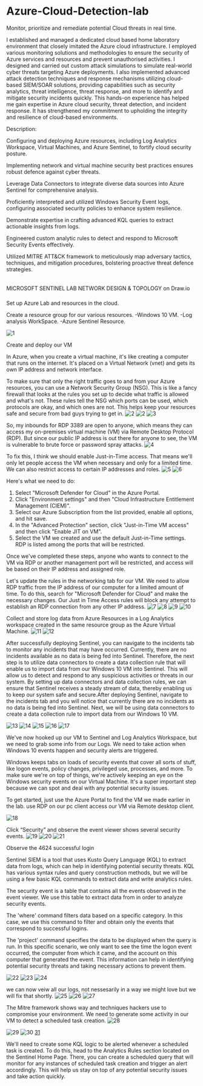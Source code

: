 # Azure-Cloud-Detection-lab
Monitor, prioritize and remediate potential Cloud threats in real time. 

I established and managed a dedicated cloud based home laboratory environment that closely imitated the Azure cloud infrastructure. I employed various monitoring solutions and methodologies to ensure the security of Azure services and resources and prevent unauthorised activities. I designed and carried out custom attack simulations to simulate real-world cyber threats targeting Azure deployments. I also implemented advanced attack detection techniques and response mechanisms utilizing cloud-based SIEM/SOAR solutions, providing capabilities such as security analytics, threat intelligence, threat response, and more  to identify and mitigate security incidents quickly. This hands-on experience has helped me gain expertise in Azure cloud security, threat detection, and incident response. It has strengthened my commitment to upholding the integrity and resilience of cloud-based environments.

Description:

Configuring and deploying Azure resources, including Log Analytics Workspace, Virtual Machines, and Azure Sentinel, to fortify cloud security posture. 

Implementing network and virtual machine security best practices ensures robust defence against cyber threats. 

Leverage Data Connectors to integrate diverse data sources into Azure Sentinel for comprehensive analysis. 

Proficiently interpreted and utilized Windows Security Event logs, configuring associated security policies to enhance system resilience.

Demonstrate expertise in crafting advanced KQL queries to extract actionable insights from logs. 

Engineered custom analytic rules to detect and respond to Microsoft Security Events effectively. 

Utilized MITRE ATT&CK framework to meticulously map adversary tactics, techniques, and mitigation procedures, bolstering proactive threat defence strategies.

######

 MICROSOFT SENTINEL LAB NETWORK DESIGN & TOPOLOGY on Draw.io

###
Set up Azure Lab and resources in the cloud.

Create a resource group for our various resources.
-Windows 10 VM.
-Log analysis WorkSpace.
-Azure Sentinel Resource.

![1](https://github.com/kelubia/Azure-Cloud-Detection-lab/assets/98921903/cfd6da54-1a16-4531-b616-edbd75f4dda3)

Create and deploy our VM


In Azure, when you create a virtual machine, it's like creating a computer that runs on the internet. It's placed on a Virtual Network (vnet) and gets its own IP address and network interface. 

To make sure that only the right traffic goes to and from your Azure resources, you can use a Network Security Group (NSG). This is like a fancy firewall that looks at the rules you set up to decide what traffic is allowed and what's not. These rules tell the NSG which ports can be used, which protocols are okay, and which ones are not. This helps keep your resources safe and secure from bad guys trying to get in.
![2](https://github.com/kelubia/Azure-Cloud-Detection-lab/assets/98921903/0eff4bbf-a39b-460d-8eb4-d6c72b1483d8)
![2](https://github.com/kelubia/Azure-Cloud-Detection-lab/assets/98921903/662bac09-21c1-4232-b060-9b80ff604ec5)
![3](https://github.com/kelubia/Azure-Cloud-Detection-lab/assets/98921903/ce50b77a-1727-49f3-8b1f-ee27cb2fbb74)

So, my inbounds for RDP 3389 are open to anyone, which means they can access my on-premises virtual machine (VM) via Remote Desktop Protocol (RDP). But since our public IP address is out there for anyone to see, the VM is vulnerable to brute force or password spray attacks.
![4](https://github.com/kelubia/Azure-Cloud-Detection-lab/assets/98921903/68c9684d-1d91-473e-ad5b-fdfa7789152c)

To fix this, I think we should enable Just-in-Time access. That means we'll only let people access the VM when necessary and only for a limited time. We can also restrict access to certain IP addresses and roles.
![5](https://github.com/kelubia/Azure-Cloud-Detection-lab/assets/98921903/e6a6552c-2694-49ab-a1f5-d7f4bf77adbc)
![6](https://github.com/kelubia/Azure-Cloud-Detection-lab/assets/98921903/4f7ddc90-3942-4b24-a4b4-4ebefdaa9bf6)

Here's what we need to do:

1. Select "Microsoft Defender for Cloud" in the Azure Portal.
2. Click "Environment settings" and then "Cloud Infrastructure Entitlement Management (CIEM)".
3. Select our Azure Subscription from the list provided, enable all options, and hit save.
4. In the "Advanced Protection" section, click "Just-in-Time VM access" and then click "Enable JIT on VM". 
5. Select the VM we created and use the default Just-in-Time settings. RDP is listed among the ports that will be restricted. 

Once we've completed these steps, anyone who wants to connect to the VM via RDP or another management port will be restricted, and access will be based on their IP address and assigned role.

Let's update the rules in the networking tab for our VM. We need to allow RDP traffic from the IP address of our computer for a limited amount of time. To do this, search for "Microsoft Defender for Cloud" and make the necessary changes. Our Just in Time Access rules will block any attempt to establish an RDP connection from any other IP address.
![7](https://github.com/kelubia/Azure-Cloud-Detection-lab/assets/98921903/3473cdbc-a993-498d-9acc-3b335d7ab302)
![8](https://github.com/kelubia/Azure-Cloud-Detection-lab/assets/98921903/a7849132-510c-44e1-93a7-fbda7264a141)
![9](https://github.com/kelubia/Azure-Cloud-Detection-lab/assets/98921903/e8971bc9-036d-4754-a1ad-e1ebc012daa3)
![10](https://github.com/kelubia/Azure-Cloud-Detection-lab/assets/98921903/044a2129-06f8-486d-be87-0c78c5cd8551)

Collect and store log data from Azure Resources in a Log Analytics workspace created in the same resource group as the Azure Virtual Machine.
![11](https://github.com/kelubia/Azure-Cloud-Detection-lab/assets/98921903/630b27e8-7882-4fad-9888-1b23f5aa3ed2)
![12](https://github.com/kelubia/Azure-Cloud-Detection-lab/assets/98921903/adad6d42-76d7-4540-a025-62745fbf27fa)

After successfully deploying Sentinel, you can navigate to the incidents tab to monitor any incidents that may have occurred. Currently, there are no incidents available as no data is being fed into Sentinel. Therefore, the next step is to utilize data connectors to create a data collection rule that will enable us to import data from our Windows 10 VM into Sentinel. This will allow us to detect and respond to any suspicious activities or threats in our system. By setting up data connectors and data collection rules, we can ensure that Sentinel receives a steady stream of data, thereby enabling us to keep our system safe and secure.After deploying Sentinel, navigate to the incidents tab and you will notice that currently there are no incidents as no data is being fed into Sentinel. Next, we will be using data connectors to create a data collection rule to import data from our Windows 10 VM.

![13](https://github.com/kelubia/Azure-Cloud-Detection-lab/assets/98921903/1729461c-528d-444f-8fd8-c73a31b46b0a)
![14](https://github.com/kelubia/Azure-Cloud-Detection-lab/assets/98921903/f2c29d75-e74e-412e-b4dc-a81037312051)
![15](https://github.com/kelubia/Azure-Cloud-Detection-lab/assets/98921903/3511c5de-51b9-47cf-a6be-22ea2f0e9d48)
![16](https://github.com/kelubia/Azure-Cloud-Detection-lab/assets/98921903/382c04a1-c797-4b2e-8bc0-c811d443340c)
![17](https://github.com/kelubia/Azure-Cloud-Detection-lab/assets/98921903/89e5ca16-67c8-4413-b5ce-5c09f79c17cc)

We've now hooked up our VM to Sentinel and Log Analytics Workspace, but we need to grab some info from our Logs. We need to take action when Windows 10 events happen and security alerts are triggered.

Windows keeps tabs on loads of security events that cover all sorts of stuff, like logon events, policy changes, privileged use, processes, and more. To make sure we're on top of things, we're actively keeping an eye on the Windows security events on our Virtual Machine. It's a super important step because we can spot and deal with any potential security issues.

To get started, just use the Azure Portal to find the VM we made earlier in the lab.
use RDP on our pc client access our VM via Remote desktop client.

![18](https://github.com/kelubia/Azure-Cloud-Detection-lab/assets/98921903/3f55711f-7c9d-4f6b-8e48-911496ab6a0a)

Click “Security” and observe the event viewer shows several security events.
![19](https://github.com/kelubia/Azure-Cloud-Detection-lab/assets/98921903/53d9959a-e9ae-4664-948f-be223256804a)
![20](https://github.com/kelubia/Azure-Cloud-Detection-lab/assets/98921903/c7499313-1753-4135-ad9e-de2dbf918fd8)
![21](https://github.com/kelubia/Azure-Cloud-Detection-lab/assets/98921903/787e2009-9740-4f77-a8c9-ee0587d3b7b1)

Observe the 4624 successful login

Sentinel SIEM is a tool that uses Kusto Query Language (KQL) to extract data from logs, which can help in identifying potential security threats. KQL has various syntax rules and query construction methods, but we will be using a few basic KQL commands to extract data and write analytics rules.

The security event is a table that contains all the events observed in the event viewer. We use this table to extract data from in order to analyze security events.

The 'where' command filters data based on a specific category. In this case, we use this command to filter and obtain only the events that correspond to successful logins. 

The 'project' command specifies the data to be displayed when the query is run. In this specific scenario, we only want to see the time the logon event occurred, the computer from which it came, and the account on this computer that generated the event. This information can help in identifying potential security threats and taking necessary actions to prevent them.

![22](https://github.com/kelubia/Azure-Cloud-Detection-lab/assets/98921903/4440f5f6-dafb-4622-9991-447c5d48cdca)
![23](https://github.com/kelubia/Azure-Cloud-Detection-lab/assets/98921903/e4040356-6343-4fea-8a5a-f521094fbff7)
![24](https://github.com/kelubia/Azure-Cloud-Detection-lab/assets/98921903/ff0784a2-dda3-4d88-9d45-e236d99df46e)

we can now veiw all our logs, not nessesarily in a way we might love but we will fix that shortly.
![25](https://github.com/kelubia/Azure-Cloud-Detection-lab/assets/98921903/454606b4-63eb-4fcd-b054-126e87c6a3b8)
![26](https://github.com/kelubia/Azure-Cloud-Detection-lab/assets/98921903/b5fa54ce-9dee-44a5-8543-df4270ca6e4a)
![27](https://github.com/kelubia/Azure-Cloud-Detection-lab/assets/98921903/f63722ef-0b86-431c-a96a-2923b6c184fd)

The Mitre framework shows way and techniques hackers use to compromise your environment.
We need to generate some activity in our VM to detect a scheduled task creation.
![28](https://github.com/kelubia/Azure-Cloud-Detection-lab/assets/98921903/3b35bf39-bd7d-40c5-83aa-4dec269ea1bc)

![29](https://github.com/kelubia/Azure-Cloud-Detection-lab/assets/98921903/308670b7-a577-4586-8caa-0c111a2d0396)
![30](https://github.com/kelubia/Azure-Cloud-Detection-lab/assets/98921903/35c1bae3-658f-4fc4-8342-25cad4a40098)
[31](https://github.com/kelubia/Azure-Cloud-Detection-lab/assets/98921903/8a3941bf-44d7-4057-867f-6b35af4187f5)

We'll need to create some KQL logic to be alerted whenever a scheduled task is created. To do this, head to the Analytics Rules section located on the Sentinel Home Page. There, you can create a scheduled query that will monitor for any instances of scheduled task creation and trigger an alert accordingly. This will help us stay on top of any potential security issues and take action quickly.




